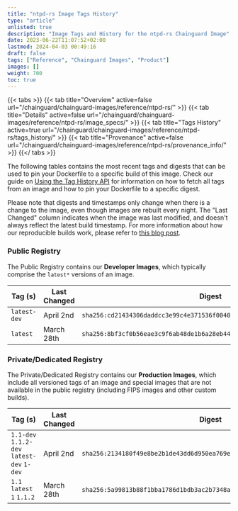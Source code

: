 ```yaml
---
title: "ntpd-rs Image Tags History"
type: "article"
unlisted: true
description: "Image Tags and History for the ntpd-rs Chainguard Image"
date: 2023-06-22T11:07:52+02:00
lastmod: 2024-04-03 00:49:16
draft: false
tags: ["Reference", "Chainguard Images", "Product"]
images: []
weight: 700
toc: true
---
```


{{< tabs >}}
{{< tab title="Overview" active=false url="/chainguard/chainguard-images/reference/ntpd-rs/" >}}
{{< tab title="Details" active=false url="/chainguard/chainguard-images/reference/ntpd-rs/image_specs/" >}}
{{< tab title="Tags History" active=true url="/chainguard/chainguard-images/reference/ntpd-rs/tags_history/" >}}
{{< tab title="Provenance" active=false url="/chainguard/chainguard-images/reference/ntpd-rs/provenance_info/" >}}
{{</ tabs >}}

The following tables contains the most recent tags and digests that can be used to pin your Dockerfile to a specific build of this image. Check our guide on [Using the Tag History API](/chainguard/chainguard-images/using-the-tag-history-api/) for information on how to fetch all tags from an image and how to pin your Dockerfile to a specific digest.

Please note that digests and timestamps only change when there is a change to the image, even though images are rebuilt every night. The "Last Changed" column indicates when the image was last modified, and doesn't always reflect the latest build timestamp. For more information about how our reproducible builds work, please refer to [this blog post](https://www.chainguard.dev/unchained/reproducing-chainguards-reproducible-image-builds).

### Public Registry
The Public Registry contains our **Developer Images**, which typically comprise the `latest*` versions of an image.

| Tag (s)       | Last Changed | Digest                                                                    |
|---------------|--------------|---------------------------------------------------------------------------|
|  `latest-dev` | April 2nd    | `sha256:cd21434306daddcc3e99c4e371536f0040838946f2bf42756081555b0e74fd62` |
|  `latest`     | March 28th   | `sha256:8bf3cf0b56eae3c9f6ab48de1b6a28eb44d0bf4c9459ff5d290b4a094f712d6e` |


### Private/Dedicated Registry
The Private/Dedicated Registry contains our **Production Images**, which include all versioned tags of an image and special images that are not available in the public registry (including FIPS images and other custom builds).

| Tag (s)                                     | Last Changed | Digest                                                                    |
|---------------------------------------------|--------------|---------------------------------------------------------------------------|
|  `1.1-dev` `1.1.2-dev` `latest-dev` `1-dev` | April 2nd    | `sha256:2134180f49e8be2b1de43dd6d950ea769e474b24b0d120fe78c0f94729cfd458` |
|  `1.1` `latest` `1` `1.1.2`                 | March 28th   | `sha256:5a99813b88f1bba1786d1bdb3ac2b7348a77ac67e19d757d17d19f55c50f727a` |

